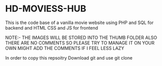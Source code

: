 # HD-MOVIESS-HUB
This is the code base of a vanilla movie website using PHP and SQL for backend and HTML CSS  and JS for frontend

NOTE:- THE IMAGES WILL BE STORED INTO THE THUMB FOLDER ALSO THERE ARE NO COMMENTS SO PLEASE TRY TO MANAGE IT ON YOUR OWN MIGHT ADD THE COMMENTS IF I FEEL LESS LAZY

In order to copy this repsoitry Download git and use git clone 
